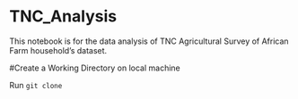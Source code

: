 # TNC_Analysis

This notebook is for the data analysis of TNC Agricultural Survey of African Farm household’s dataset.

#Create a Working Directory on local machine

Run 
```git clone```
